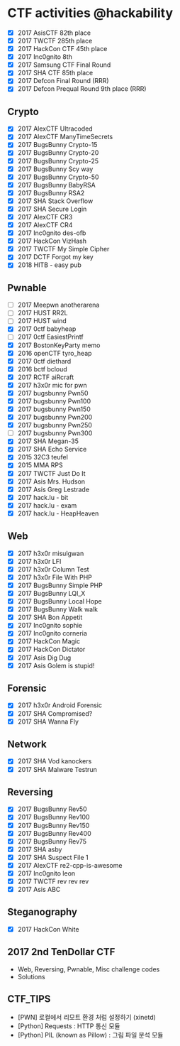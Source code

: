 # CTF activities @hackability

* [x] 2017 AsisCTF 82th place
* [x] 2017 TWCTF 285th place
* [x] 2017 HackCon CTF 45th place
* [x] 2017 Inc0gnito 8th
* [x] 2017 Samsung CTF Final Round
* [x] 2017 SHA CTF 85th place
* [x] 2017 Defcon Final Round (RRR)
* [x] 2017 Defcon Prequal Round 9th place (RRR)

## Crypto
* [x] 2017 AlexCTF Ultracoded
* [x] 2017 AlexCTF ManyTimeSecrets
* [x] 2017 BugsBunny Crypto-15
* [x] 2017 BugsBunny Crypto-20
* [x] 2017 BugsBunny Crypto-25
* [x] 2017 BugsBunny Scy way
* [x] 2017 BugsBunny Crypto-50
* [x] 2017 BugsBunny BabyRSA
* [x] 2017 BugsBunny RSA2
* [x] 2017 SHA Stack Overflow
* [x] 2017 SHA Secure Login
* [x] 2017 AlexCTF CR3
* [x] 2017 AlexCTF CR4
* [x] 2017 Inc0gnito des-ofb
* [x] 2017 HackCon VizHash
* [x] 2017 TWCTF My Simple Cipher
* [x] 2017 DCTF Forgot my key
* [x] 2018 HITB - easy pub

## Pwnable
* [ ] 2017 Meepwn anotherarena
* [ ] 2017 HUST RR2L
* [ ] 2017 HUST wind
* [x] 2017 0ctf babyheap
* [ ] 2017 0ctf EasiestPrintf
* [x] 2017 BostonKeyParty memo
* [x] 2016 openCTF tyro_heap
* [x] 2017 0ctf diethard
* [x] 2016 bctf bcloud
* [x] 2017 RCTF aiRcraft
* [x] 2017 h3x0r mic for pwn
* [X] 2017 bugsbunny Pwn50
* [X] 2017 bugsbunny Pwn100
* [X] 2017 bugsbunny Pwn150
* [X] 2017 bugsbunny Pwn200
* [X] 2017 bugsbunny Pwn250
* [ ] 2017 bugsbunny Pwn300
* [x] 2017 SHA Megan-35
* [x] 2017 SHA Echo Service
* [x] 2015 32C3 teufel
* [x] 2015 MMA RPS
* [x] 2017 TWCTF Just Do It
* [x] 2017 Asis Mrs. Hudson
* [x] 2017 Asis Greg Lestrade
* [x] 2017 hack.lu - bit
* [x] 2017 hack.lu - exam
* [x] 2017 hack.lu - HeapHeaven

## Web
* [x] 2017 h3x0r misulgwan
* [x] 2017 h3x0r LFI
* [x] 2017 h3x0r Column Test
* [x] 2017 h3x0r File With PHP
* [X] 2017 BugsBunny Simple PHP
* [X] 2017 BugsBunny LQI_X
* [X] 2017 BugsBunny Local Hope
* [X] 2017 BugsBunny Walk walk
* [x] 2017 SHA Bon Appetit
* [x] 2017 Inc0gnito sophie
* [x] 2017 Inc0gnito corneria
* [x] 2017 HackCon Magic
* [x] 2017 HackCon Dictator
* [x] 2017 Asis Dig Dug
* [x] 2017 Asis Golem is stupid!

## Forensic
* [x] 2017 h3x0r Android Forensic
* [x] 2017 SHA Compromised?
* [x] 2017 SHA Wanna Fly

## Network
* [x] 2017 SHA Vod kanockers
* [x] 2017 SHA Malware Testrun

## Reversing
* [x] 2017 BugsBunny Rev50
* [x] 2017 BugsBunny Rev100
* [x] 2017 BugsBunny Rev150
* [x] 2017 BugsBunny Rev400
* [x] 2017 BugsBunny Rev75
* [x] 2017 SHA asby
* [x] 2017 SHA Suspect File 1
* [x] 2017 AlexCTF re2-cpp-is-awesome
* [x] 2017 Inc0gnito leon
* [x] 2017 TWCTF rev rev rev
* [x] 2017 Asis ABC

## Steganography
* [x] 2017 HackCon White

## 2017 2nd TenDollar CTF
- Web, Reversing, Pwnable, Misc challenge codes
- Solutions

## CTF_TIPS
- [PWN] 로컬에서 리모트 환경 처럼 설정하기 (xinetd)
- [Python] Requests : HTTP 통신 모듈
- [Python] PIL (known as Pillow) : 그림 파일 분석 모듈
